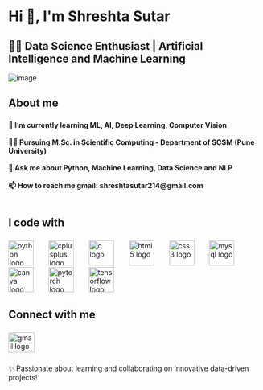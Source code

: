 <h1 align="left">Hi 👋, I'm Shreshta Sutar</h1>

###

<h2 align="left">👨‍💻 Data Science Enthusiast | Artificial Intelligence and Machine Learning </h2>

![image](https://user-images.githubusercontent.com/74038190/212750672-2f3f2b50-c84f-4ed8-a60a-849ae69ff9df.gif)


###

<h2 align="left">About me</h2>

###

<h4 align="left">🌱 I’m currently learning ML, AI, Deep Learning, Computer Vision<br><br>👨‍💻 Pursuing M.Sc. in Scientific Computing - Department of SCSM (Pune University)<br><br>💬 Ask me about Python, Machine Learning, Data Science and NLP<br><br>📫 How to reach me gmail: shreshtasutar214@gmail.com<br><br></h4>

###

<h2 align="left">I code with</h2>

###

<div align="left">
  <img src="https://cdn.jsdelivr.net/gh/devicons/devicon/icons/python/python-original.svg" height="50" alt="python logo"  />
  <img width="22" />
  <img src="https://cdn.jsdelivr.net/gh/devicons/devicon/icons/cplusplus/cplusplus-original.svg" height="50" alt="cplusplus logo"  />
  <img width="22" />
  <img src="https://cdn.jsdelivr.net/gh/devicons/devicon/icons/c/c-original.svg" height="50" alt="c logo"  />
  <img width="22" />
  <img src="https://cdn.jsdelivr.net/gh/devicons/devicon/icons/html5/html5-original.svg" height="50" alt="html5 logo"  />
  <img width="22" />
  <img src="https://cdn.jsdelivr.net/gh/devicons/devicon/icons/css3/css3-original.svg" height="50" alt="css3 logo"  />
  <img width="22" />
  <img src="https://cdn.jsdelivr.net/gh/devicons/devicon/icons/mysql/mysql-original.svg" height="50" alt="mysql logo"  />
  <img width="22" />
  <img src="https://cdn.jsdelivr.net/gh/devicons/devicon/icons/canva/canva-original.svg" height="50" alt="canva logo"  />
  <img width="22" />
  <img src="https://cdn.jsdelivr.net/gh/devicons/devicon/icons/pytorch/pytorch-original.svg" height="50" alt="pytorch logo"  />
  <img width="22" />
  <img src="https://cdn.jsdelivr.net/gh/devicons/devicon/icons/tensorflow/tensorflow-original.svg" height="50" alt="tensorflow logo"  />
</div>

###

<h2 align="left">Connect with me</h2>

###

<div align="left">
  <a href="shreshtasutar214@gmail.com" target="_blank">
    <img src="https://raw.githubusercontent.com/maurodesouza/profile-readme-generator/master/src/assets/icons/social/gmail/default.svg" width="52" height="40" alt="gmail logo"  />
  </a>
</div>

###

<p align="left">✨ Passionate about learning and collaborating on innovative data-driven projects!</p>
